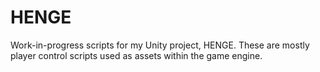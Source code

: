 # HENGE
Work-in-progress scripts for my Unity project, HENGE. These are mostly player control scripts used as assets within the game engine. 
